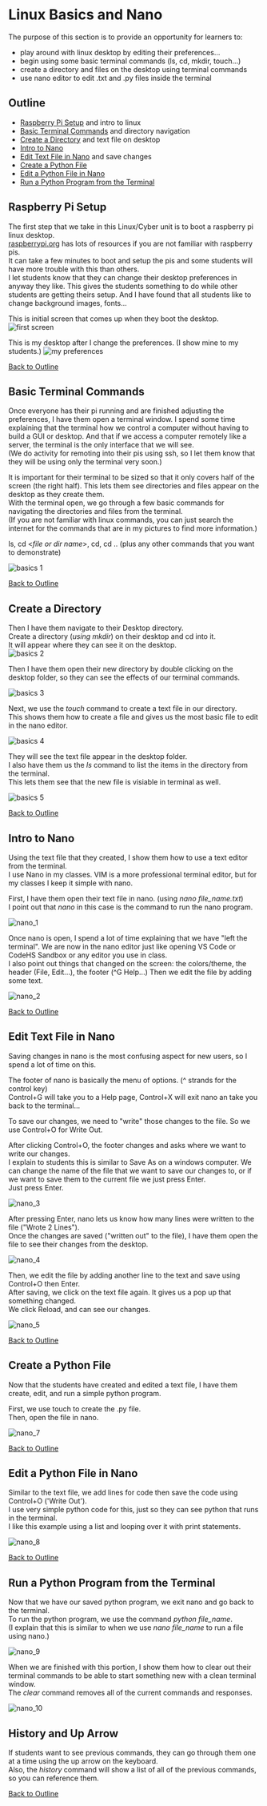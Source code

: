 # Linux Basics and Nano

The purpose of this section is to provide an opportunity for learners to:
- play around with linux desktop by editing their preferences...
- begin using some basic terminal commands (ls, cd, mkdir, touch...)
- create a directory and files on the desktop using terminal commands
- use nano editor to edit .txt and .py files inside the terminal

## Outline 
- [Raspberry Pi Setup](#raspberry-pi-setup) and intro to linux
- [Basic Terminal Commands](#basic-terminal-commands) and directory navigation 
- [Create a Directory](#create-a-directory) and text file on desktop
- [Intro to Nano](#intro-to-nano)
- [Edit Text File in Nano](#edit-text-file-in-nano) and save changes 
- [Create a Python File](#create-a-python-file)
- [Edit a Python File in Nano](#edit-a-python-file-in-nano)
- [Run a Python Program from the Terminal](#run-a-python-program-from-the-terminal)

## Raspberry Pi Setup
The first step that we take in this Linux/Cyber unit is to boot a raspberry pi linux desktop.  
[raspberrypi.org](https://raspberrypi.org) has lots of resources if you are not familiar with raspberry pis.  
It can take a few minutes to boot and setup the pis and some students will have more trouble with this than others.  
I let students know that they can change their desktop preferences in anyway they like.  This gives the students something to do while other students are getting theirs setup.  And I have found that all students like to change background images, fonts...

This is initial screen that comes up when they boot the desktop.  
![first screen](https://github.com/drewray80/linux_cyber_unit/blob/main/img/first_screen.png)

This is my desktop after I change the preferences. (I show mine to my students.)
![my preferences](/img/my_preferences.png)

[Back to Outline](#outline)
## Basic Terminal Commands
Once everyone has their pi running and are finished adjusting the preferences, I have them open a terminal window.  I spend some time explaining that the terminal how we control a computer without having to build a GUI or desktop.  And that if we access a computer remotely like a server, the terminal is the only interface that we will see.  
(We do activity for remoting into their pis using ssh, so I let them know that they will be using only the terminal very soon.)

It is important for their terminal to be sized so that it only covers half of the screen (the right half).  This lets them see directories and files appear on the desktop as they create them.  
With the terminal open, we go through a few basic commands for navigating the directories and files from the terminal.  
(If you are not familiar with linux commands, you can just search the internet for the commands that are in my pictures to find more information.) 

ls, cd <*file or dir name*>, cd, cd .. (plus any other commands that you want to demonstrate)

![basics 1](img/basics/basic1.png)

[Back to Outline](#outline)
## Create a Directory 

Then I have them navigate to their Desktop directory.  
Create a directory (*using mkdir*) on their desktop and cd into it.  
It will appear where they can see it on the desktop.  
![basics 2](img/basics/basic2.png)

Then I have them open their new directory by double clicking on the desktop folder, so they can see the effects of our terminal commands.  

![basics 3](img/basics/basic3.png)

Next, we use the *touch* command to create a text file in our directory.  
This shows them how to create a file and gives us the most basic file to edit in the nano editor.

![basics 4](img/basics/basic4.png)

They will see the text file appear in the desktop folder.  
I also have them us the *ls* command to list the items in the directory from the terminal.   
This lets them see that the new file is visiable in terminal as well. 

![basics 5](img/basics/basic5.png)

[Back to Outline](#outline)
## Intro to Nano
Using the text file that they created, I show them how to use a text editor from the terminal.  
I use Nano in my classes.  VIM is a more professional terminal editor, but for my classes I keep it simple with nano.  

First, I have them open their text file in nano.  (using *nano file_name.txt*)  
I point out that *nano* in this case is the command to run the nano program.

![nano_1](img/nano/nano1.png)

Once nano is open, I spend a lot of time explaining that we have "left the terminal". We are now in the nano editor just like opening VS Code or CodeHS Sandbox or any editor you use in class.  
I also point out things that changed on the screen: the colors/theme, the header (File, Edit...), the footer (^G Help...)
Then we edit the file by adding some text.

![nano_2](img/nano/nano2.png)

[Back to Outline](#outline)
## Edit Text File in Nano

Saving changes in nano is the most confusing aspect for new users, so I spend a lot of time on this.  

The footer of nano is basically the menu of options.  (^ strands for the control key)  
Control+G will take you to a Help page, Control+X will exit nano an take you back to the terminal...

To save our changes, we need to "write" those changes to the file. 
So we use Control+O for Write Out.

After clicking Control+O, the footer changes and asks where we want to write our changes.  
I explain to students this is similar to Save As on a windows computer. We can change the name of the file that we want to save our changes to, or if we want to save them to the current file we just press Enter.  
Just press Enter. 

![nano_3](img/nano/nano3.png)

After pressing Enter, nano lets us know how many lines were written to the file ("Wrote 2 Lines").  
Once the changes are saved ("written out" to the file), I have them open the file to see their changes from the desktop. 

![nano_4](img/nano/nano4.png)

Then, we edit the file by adding another line to the text and save using Control+O then Enter.  
After saving, we click on the text file again.  It gives us a pop up that something changed.  
We click Reload, and can see our changes.

![nano_5](img/nano/nano5.png)

[Back to Outline](#outline)
## Create a Python File
Now that the students have created and edited a text file, I have them create, edit, and run a simple python program.

First, we use touch to create the .py file.  
Then, open the file in nano.

![nano_7](img/nano/nano7.png)

[Back to Outline](#outline)
## Edit a Python File in Nano
Similar to the text file, we add lines for code then save the code using Control+O ('Write Out').  
I use very simple python code for this, just so they can see python that runs in the terminal.  
I like this example using a list and looping over it with print statements.  

![nano_8](img/nano/nano8.png)

[Back to Outline](#outline)
## Run a Python Program from the Terminal
Now that we have our saved python program, we exit nano and go back to the terminal.  
To run the python program, we use the command *python file_name*.  
(I explain that this is similar to when we use *nano file_name* to run a file using nano.)

![nano_9](img/nano/nano9.png)

When we are finished with this portion, I show them how to clear out their terminal commands to be able to start something new with a clean terminal window.  
The *clear* command removes all of the current commands and responses.

![nano_10](img/nano/nano10.png)

## History and Up Arrow
If students want to see previous commands, they can go through them one at a time using the up arrow on the keyboard.  
Also, the *history* command will show a list of all of the previous commands, so you can reference them.

[Back to Outline](#outline)








